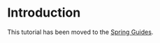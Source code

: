 # Introduction

This tutorial has been moved to the [Spring Guides](https://spring.io/guides/tutorials/spring-webflux-kotlin-rsocket/).